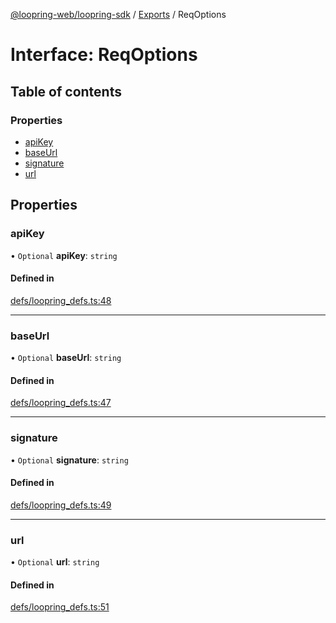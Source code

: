 [@loopring-web/loopring-sdk](../README.md) / [Exports](../modules.md) / ReqOptions

# Interface: ReqOptions

## Table of contents

### Properties

- [apiKey](ReqOptions.md#apikey)
- [baseUrl](ReqOptions.md#baseurl)
- [signature](ReqOptions.md#signature)
- [url](ReqOptions.md#url)

## Properties

### apiKey

• `Optional` **apiKey**: `string`

#### Defined in

[defs/loopring_defs.ts:48](https://github.com/Loopring/loopring_sdk/blob/300ee65/src/defs/loopring_defs.ts#L48)

___

### baseUrl

• `Optional` **baseUrl**: `string`

#### Defined in

[defs/loopring_defs.ts:47](https://github.com/Loopring/loopring_sdk/blob/300ee65/src/defs/loopring_defs.ts#L47)

___

### signature

• `Optional` **signature**: `string`

#### Defined in

[defs/loopring_defs.ts:49](https://github.com/Loopring/loopring_sdk/blob/300ee65/src/defs/loopring_defs.ts#L49)

___

### url

• `Optional` **url**: `string`

#### Defined in

[defs/loopring_defs.ts:51](https://github.com/Loopring/loopring_sdk/blob/300ee65/src/defs/loopring_defs.ts#L51)
